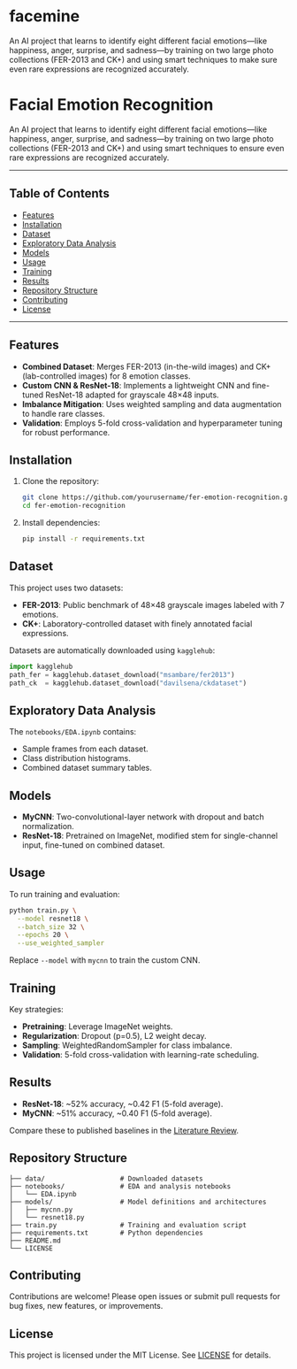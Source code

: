 # facemine
An AI project that learns to identify eight different facial emotions—like happiness, anger, surprise, and sadness—by training on two large photo collections (FER-2013 and CK+) and using smart techniques to make sure even rare expressions are recognized accurately.

# Facial Emotion Recognition

An AI project that learns to identify eight different facial emotions—like happiness, anger, surprise, and sadness—by training on two large photo collections (FER-2013 and CK+) and using smart techniques to ensure even rare expressions are recognized accurately.

---

## Table of Contents

- [Features](#features)
- [Installation](#installation)
- [Dataset](#dataset)
- [Exploratory Data Analysis](#exploratory-data-analysis)
- [Models](#models)
- [Usage](#usage)
- [Training](#training)
- [Results](#results)
- [Repository Structure](#repository-structure)
- [Contributing](#contributing)
- [License](#license)

---

## Features

- **Combined Dataset**: Merges FER-2013 (in-the-wild images) and CK+ (lab-controlled images) for 8 emotion classes.
- **Custom CNN & ResNet-18**: Implements a lightweight CNN and fine-tuned ResNet-18 adapted for grayscale 48×48 inputs.
- **Imbalance Mitigation**: Uses weighted sampling and data augmentation to handle rare classes.
- **Validation**: Employs 5-fold cross-validation and hyperparameter tuning for robust performance.

## Installation

1. Clone the repository:
   ```bash
   git clone https://github.com/yourusername/fer-emotion-recognition.git
   cd fer-emotion-recognition
   ```
2. Install dependencies:
   ```bash
   pip install -r requirements.txt
   ```

## Dataset

This project uses two datasets:

- **FER-2013**: Public benchmark of 48×48 grayscale images labeled with 7 emotions.
- **CK+**: Laboratory-controlled dataset with finely annotated facial expressions.

Datasets are automatically downloaded using `kagglehub`:
```python
import kagglehub
path_fer = kagglehub.dataset_download("msambare/fer2013")
path_ck  = kagglehub.dataset_download("davilsena/ckdataset")
```

## Exploratory Data Analysis

The `notebooks/EDA.ipynb` contains:
- Sample frames from each dataset.
- Class distribution histograms.
- Combined dataset summary tables.

## Models

- **MyCNN**: Two-convolutional-layer network with dropout and batch normalization.
- **ResNet-18**: Pretrained on ImageNet, modified stem for single-channel input, fine-tuned on combined dataset.

## Usage

To run training and evaluation:

```bash
python train.py \
  --model resnet18 \
  --batch_size 32 \
  --epochs 20 \
  --use_weighted_sampler
```

Replace `--model` with `mycnn` to train the custom CNN.

## Training

Key strategies:
- **Pretraining**: Leverage ImageNet weights.
- **Regularization**: Dropout (p=0.5), L2 weight decay.
- **Sampling**: WeightedRandomSampler for class imbalance.
- **Validation**: 5-fold cross-validation with learning-rate scheduling.

## Results

- **ResNet-18**: ~52% accuracy, ~0.42 F1 (5-fold average).
- **MyCNN**: ~51% accuracy, ~0.40 F1 (5-fold average).

Compare these to published baselines in the [Literature Review](docs/LITERATURE_REVIEW.md).

## Repository Structure

```
├── data/                   # Downloaded datasets
├── notebooks/              # EDA and analysis notebooks
│   └── EDA.ipynb
├── models/                 # Model definitions and architectures
│   ├── mycnn.py
│   └── resnet18.py
├── train.py                # Training and evaluation script
├── requirements.txt        # Python dependencies
├── README.md
└── LICENSE
```

## Contributing

Contributions are welcome! Please open issues or submit pull requests for bug fixes, new features, or improvements.

## License

This project is licensed under the MIT License. See [LICENSE](LICENSE) for details.

